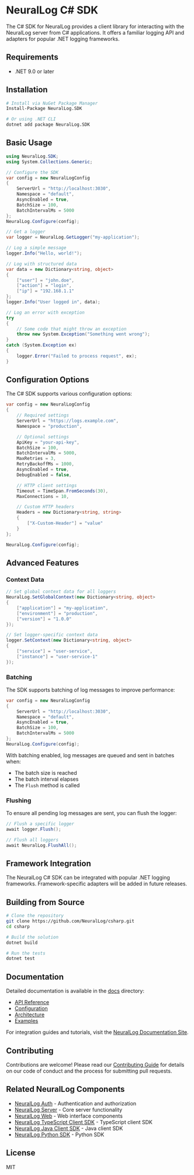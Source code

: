 # NeuralLog C# SDK

The C# SDK for NeuralLog provides a client library for interacting with the NeuralLog server from C# applications. It offers a familiar logging API and adapters for popular .NET logging frameworks.

## Requirements

- .NET 9.0 or later

## Installation

```bash
# Install via NuGet Package Manager
Install-Package NeuralLog.SDK

# Or using .NET CLI
dotnet add package NeuralLog.SDK
```

## Basic Usage

```csharp
using NeuralLog.SDK;
using System.Collections.Generic;

// Configure the SDK
var config = new NeuralLogConfig
{
    ServerUrl = "http://localhost:3030",
    Namespace = "default",
    AsyncEnabled = true,
    BatchSize = 100,
    BatchIntervalMs = 5000
};
NeuralLog.Configure(config);

// Get a logger
var logger = NeuralLog.GetLogger("my-application");

// Log a simple message
logger.Info("Hello, world!");

// Log with structured data
var data = new Dictionary<string, object>
{
    ["user"] = "john.doe",
    ["action"] = "login",
    ["ip"] = "192.168.1.1"
};
logger.Info("User logged in", data);

// Log an error with exception
try
{
    // Some code that might throw an exception
    throw new System.Exception("Something went wrong");
}
catch (System.Exception ex)
{
    logger.Error("Failed to process request", ex);
}
```

## Configuration Options

The C# SDK supports various configuration options:

```csharp
var config = new NeuralLogConfig
{
    // Required settings
    ServerUrl = "https://logs.example.com",
    Namespace = "production",

    // Optional settings
    ApiKey = "your-api-key",
    BatchSize = 100,
    BatchIntervalMs = 5000,
    MaxRetries = 3,
    RetryBackoffMs = 1000,
    AsyncEnabled = true,
    DebugEnabled = false,

    // HTTP client settings
    Timeout = TimeSpan.FromSeconds(30),
    MaxConnections = 10,

    // Custom HTTP headers
    Headers = new Dictionary<string, string>
    {
        ["X-Custom-Header"] = "value"
    }
};

NeuralLog.Configure(config);
```

## Advanced Features

### Context Data

```csharp
// Set global context data for all loggers
NeuralLog.SetGlobalContext(new Dictionary<string, object>
{
    ["application"] = "my-application",
    ["environment"] = "production",
    ["version"] = "1.0.0"
});

// Set logger-specific context data
logger.SetContext(new Dictionary<string, object>
{
    ["service"] = "user-service",
    ["instance"] = "user-service-1"
});
```

### Batching

The SDK supports batching of log messages to improve performance:

```csharp
var config = new NeuralLogConfig
{
    ServerUrl = "http://localhost:3030",
    Namespace = "default",
    AsyncEnabled = true,
    BatchSize = 100,
    BatchIntervalMs = 5000
};
NeuralLog.Configure(config);
```

With batching enabled, log messages are queued and sent in batches when:
- The batch size is reached
- The batch interval elapses
- The `Flush` method is called

### Flushing

To ensure all pending log messages are sent, you can flush the logger:

```csharp
// Flush a specific logger
await logger.Flush();

// Flush all loggers
await NeuralLog.FlushAll();
```

## Framework Integration

The NeuralLog C# SDK can be integrated with popular .NET logging frameworks. Framework-specific adapters will be added in future releases.

## Building from Source

```bash
# Clone the repository
git clone https://github.com/NeuralLog/csharp.git
cd csharp

# Build the solution
dotnet build

# Run the tests
dotnet test
```

## Documentation

Detailed documentation is available in the [docs](./docs) directory:

- [API Reference](./docs/api.md)
- [Configuration](./docs/configuration.md)
- [Architecture](./docs/architecture.md)
- [Examples](./docs/examples)

For integration guides and tutorials, visit the [NeuralLog Documentation Site](https://neurallog.github.io/docs/).

## Contributing

Contributions are welcome! Please read our [Contributing Guide](./CONTRIBUTING.md) for details on our code of conduct and the process for submitting pull requests.

## Related NeuralLog Components

- [NeuralLog Auth](https://github.com/NeuralLog/auth) - Authentication and authorization
- [NeuralLog Server](https://github.com/NeuralLog/server) - Core server functionality
- [NeuralLog Web](https://github.com/NeuralLog/web) - Web interface components
- [NeuralLog TypeScript Client SDK](https://github.com/NeuralLog/typescript-client-sdk) - TypeScript client SDK
- [NeuralLog Java Client SDK](https://github.com/NeuralLog/Java-client-sdk) - Java client SDK
- [NeuralLog Python SDK](https://github.com/NeuralLog/python) - Python SDK

## License

MIT
